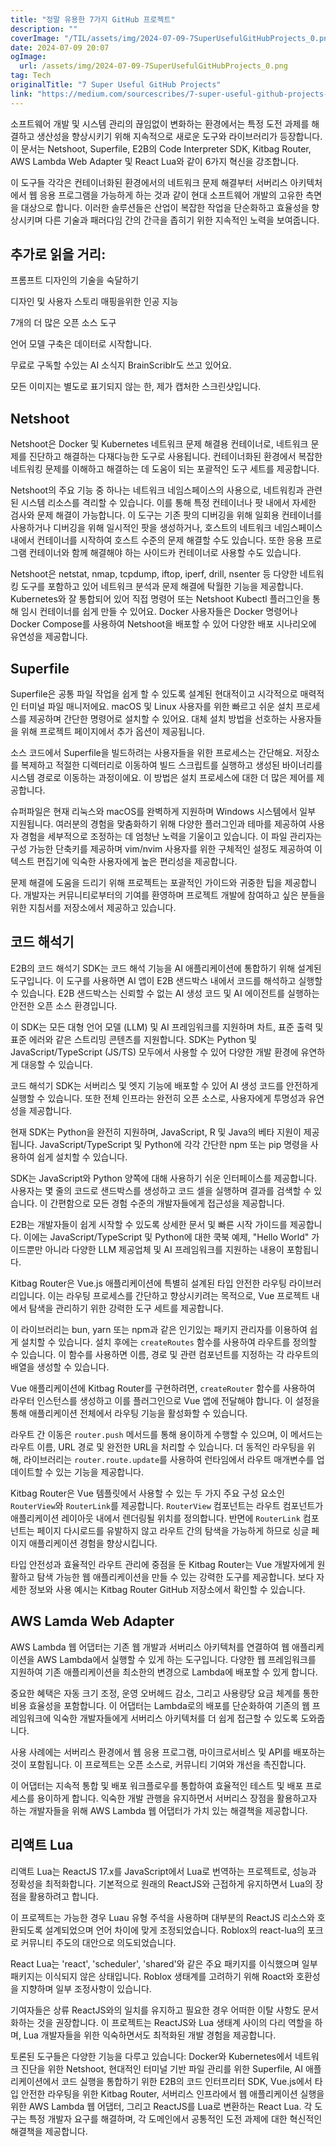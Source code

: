 ```yaml
---
title: "정말 유용한 7가지 GitHub 프로젝트"
description: ""
coverImage: "/TIL/assets/img/2024-07-09-7SuperUsefulGitHubProjects_0.png"
date: 2024-07-09 20:07
ogImage:
  url: /assets/img/2024-07-09-7SuperUsefulGitHubProjects_0.png
tag: Tech
originalTitle: "7 Super Useful GitHub Projects"
link: "https://medium.com/sourcescribes/7-super-useful-github-projects-820ceb67dd55"
---
```


소프트웨어 개발 및 시스템 관리의 끊임없이 변화하는 환경에서는 특정 도전 과제를 해결하고 생산성을 향상시키기 위해 지속적으로 새로운 도구와 라이브러리가 등장합니다. 이 문서는 Netshoot, Superfile, E2B의 Code Interpreter SDK, Kitbag Router, AWS Lambda Web Adapter 및 React Lua와 같이 6가지 혁신을 강조합니다.

이 도구들 각각은 컨테이너화된 환경에서의 네트워크 문제 해결부터 서버리스 아키텍처에서 웹 응용 프로그램을 가능하게 하는 것과 같이 현대 소프트웨어 개발의 고유한 측면을 대상으로 합니다. 이러한 솔루션들은 산업이 복잡한 작업을 단순화하고 효율성을 향상시키며 다른 기술과 패러다임 간의 간극을 좁히기 위한 지속적인 노력을 보여줍니다.

## 추가로 읽을 거리:

프롬프트 디자인의 기술을 숙달하기

<!-- TIL 수평 -->

<ins class="adsbygoogle"
     style="display:block"
     data-ad-client="ca-pub-4877378276818686"
     data-ad-slot="1549334788"
     data-ad-format="auto"
     data-full-width-responsive="true"></ins>

<script>
(adsbygoogle = window.adsbygoogle || []).push({});
</script>

디자인 및 사용자 스토리 매핑을위한 인공 지능

7개의 더 많은 오픈 소스 도구

언어 모델 구축은 데이터로 시작합니다.

무료로 구독할 수있는 AI 소식지 BrainScriblr도 쓰고 있어요.

<!-- TIL 수평 -->

<ins class="adsbygoogle"
     style="display:block"
     data-ad-client="ca-pub-4877378276818686"
     data-ad-slot="1549334788"
     data-ad-format="auto"
     data-full-width-responsive="true"></ins>

<script>
(adsbygoogle = window.adsbygoogle || []).push({});
</script>

모든 이미지는 별도로 표기되지 않는 한, 제가 캡처한 스크린샷입니다.

## Netshoot

Netshoot은 Docker 및 Kubernetes 네트워크 문제 해결용 컨테이너로, 네트워크 문제를 진단하고 해결하는 다재다능한 도구로 사용됩니다. 컨테이너화된 환경에서 복잡한 네트워킹 문제를 이해하고 해결하는 데 도움이 되는 포괄적인 도구 세트를 제공합니다.

Netshoot의 주요 기능 중 하나는 네트워크 네임스페이스의 사용으로, 네트워킹과 관련된 시스템 리소스를 격리할 수 있습니다. 이를 통해 특정 컨테이너나 팟 내에서 자세한 검사와 문제 해결이 가능합니다. 이 도구는 기존 팟의 디버깅을 위해 일회용 컨테이너를 사용하거나 디버깅을 위해 일시적인 팟을 생성하거나, 호스트의 네트워크 네임스페이스 내에서 컨테이너를 시작하여 호스트 수준의 문제 해결할 수도 있습니다. 또한 응용 프로그램 컨테이너와 함께 해결해야 하는 사이드카 컨테이너로 사용할 수도 있습니다.

<!-- TIL 수평 -->

<ins class="adsbygoogle"
     style="display:block"
     data-ad-client="ca-pub-4877378276818686"
     data-ad-slot="1549334788"
     data-ad-format="auto"
     data-full-width-responsive="true"></ins>

<script>
(adsbygoogle = window.adsbygoogle || []).push({});
</script>

Netshoot은 netstat, nmap, tcpdump, iftop, iperf, drill, nsenter 등 다양한 네트워킹 도구를 포함하고 있어 네트워크 분석과 문제 해결에 탁월한 기능을 제공합니다. Kubernetes와 잘 통합되어 있어 직접 명령어 또는 Netshoot Kubectl 플러그인을 통해 임시 컨테이너를 쉽게 만들 수 있어요. Docker 사용자들은 Docker 명령어나 Docker Compose를 사용하여 Netshoot을 배포할 수 있어 다양한 배포 시나리오에 유연성을 제공합니다.

## Superfile

Superfile은 공통 파일 작업을 쉽게 할 수 있도록 설계된 현대적이고 시각적으로 매력적인 터미널 파일 매니저에요. macOS 및 Linux 사용자를 위한 빠르고 쉬운 설치 프로세스를 제공하며 간단한 명령어로 설치할 수 있어요. 대체 설치 방법을 선호하는 사용자들을 위해 프로젝트 페이지에서 추가 옵션이 제공됩니다.

소스 코드에서 Superfile을 빌드하려는 사용자들을 위한 프로세스는 간단해요. 저장소를 복제하고 적절한 디렉터리로 이동하여 빌드 스크립트를 실행하고 생성된 바이너리를 시스템 경로로 이동하는 과정이에요. 이 방법은 설치 프로세스에 대한 더 많은 제어를 제공합니다.

<!-- TIL 수평 -->

<ins class="adsbygoogle"
     style="display:block"
     data-ad-client="ca-pub-4877378276818686"
     data-ad-slot="1549334788"
     data-ad-format="auto"
     data-full-width-responsive="true"></ins>

<script>
(adsbygoogle = window.adsbygoogle || []).push({});
</script>

슈퍼파일은 현재 리눅스와 macOS를 완벽하게 지원하며 Windows 시스템에서 일부 지원됩니다. 여러분의 경험을 맞춤화하기 위해 다양한 플러그인과 테마를 제공하여 사용자 경험을 세부적으로 조정하는 데 엄청난 노력을 기울이고 있습니다. 이 파일 관리자는 구성 가능한 단축키를 제공하며 vim/nvim 사용자를 위한 구체적인 설정도 제공하여 이 텍스트 편집기에 익숙한 사용자에게 높은 편리성을 제공합니다.

문제 해결에 도움을 드리기 위해 프로젝트는 포괄적인 가이드와 귀중한 팁을 제공합니다. 개발자는 커뮤니티로부터의 기여를 환영하며 프로젝트 개발에 참여하고 싶은 분들을 위한 지침서를 저장소에서 제공하고 있습니다.

## 코드 해석기

<!-- TIL 수평 -->

<ins class="adsbygoogle"
     style="display:block"
     data-ad-client="ca-pub-4877378276818686"
     data-ad-slot="1549334788"
     data-ad-format="auto"
     data-full-width-responsive="true"></ins>

<script>
(adsbygoogle = window.adsbygoogle || []).push({});
</script>

E2B의 코드 해석기 SDK는 코드 해석 기능을 AI 애플리케이션에 통합하기 위해 설계된 도구입니다. 이 도구를 사용하면 AI 앱이 E2B 샌드박스 내에서 코드를 해석하고 실행할 수 있습니다. E2B 샌드박스는 신뢰할 수 없는 AI 생성 코드 및 AI 에이전트를 실행하는 안전한 오픈 소스 환경입니다.

이 SDK는 모든 대형 언어 모델 (LLM) 및 AI 프레임워크를 지원하며 차트, 표준 출력 및 표준 에러와 같은 스트리밍 콘텐츠를 지원합니다. SDK는 Python 및 JavaScript/TypeScript (JS/TS) 모두에서 사용할 수 있어 다양한 개발 환경에 유연하게 대응할 수 있습니다.

코드 해석기 SDK는 서버리스 및 엣지 기능에 배포할 수 있어 AI 생성 코드를 안전하게 실행할 수 있습니다. 또한 전체 인프라는 완전히 오픈 소스로, 사용자에게 투명성과 유연성을 제공합니다.

현재 SDK는 Python을 완전히 지원하며, JavaScript, R 및 Java의 베타 지원이 제공됩니다. JavaScript/TypeScript 및 Python에 각각 간단한 npm 또는 pip 명령을 사용하여 쉽게 설치할 수 있습니다.

<!-- TIL 수평 -->

<ins class="adsbygoogle"
     style="display:block"
     data-ad-client="ca-pub-4877378276818686"
     data-ad-slot="1549334788"
     data-ad-format="auto"
     data-full-width-responsive="true"></ins>

<script>
(adsbygoogle = window.adsbygoogle || []).push({});
</script>

SDK는 JavaScript와 Python 양쪽에 대해 사용하기 쉬운 인터페이스를 제공합니다. 사용자는 몇 줄의 코드로 샌드박스를 생성하고 코드 셀을 실행하며 결과를 검색할 수 있습니다. 이 간편함으로 모든 경험 수준의 개발자들에게 접근성을 제공합니다.

E2B는 개발자들이 쉽게 시작할 수 있도록 상세한 문서 및 빠른 시작 가이드를 제공합니다. 이에는 JavaScript/TypeScript 및 Python에 대한 쿡북 예제, "Hello World" 가이드뿐만 아니라 다양한 LLM 제공업체 및 AI 프레임워크를 지원하는 내용이 포함됩니다.

<!-- TIL 수평 -->

<ins class="adsbygoogle"
     style="display:block"
     data-ad-client="ca-pub-4877378276818686"
     data-ad-slot="1549334788"
     data-ad-format="auto"
     data-full-width-responsive="true"></ins>

<script>
(adsbygoogle = window.adsbygoogle || []).push({});
</script>

Kitbag Router은 Vue.js 애플리케이션에 특별히 설계된 타입 안전한 라우팅 라이브러리입니다. 이는 라우팅 프로세스를 간단하고 향상시키려는 목적으로, Vue 프로젝트 내에서 탐색을 관리하기 위한 강력한 도구 세트를 제공합니다.

이 라이브러리는 bun, yarn 또는 npm과 같은 인기있는 패키지 관리자를 이용하여 쉽게 설치할 수 있습니다. 설치 후에는 `createRoutes` 함수를 사용하여 라우트를 정의할 수 있습니다. 이 함수를 사용하면 이름, 경로 및 관련 컴포넌트를 지정하는 각 라우트의 배열을 생성할 수 있습니다.

Vue 애플리케이션에 Kitbag Router를 구현하려면, `createRouter` 함수를 사용하여 라우터 인스턴스를 생성하고 이를 플러그인으로 Vue 앱에 전달해야 합니다. 이 설정을 통해 애플리케이션 전체에서 라우팅 기능을 활성화할 수 있습니다.

라우트 간 이동은 `router.push` 메서드를 통해 용이하게 수행할 수 있으며, 이 메서드는 라우트 이름, URL 경로 및 완전한 URL을 처리할 수 있습니다. 더 동적인 라우팅을 위해, 라이브러리는 `router.route.update`를 사용하여 런타임에서 라우트 매개변수를 업데이트할 수 있는 기능을 제공합니다.

<!-- TIL 수평 -->

<ins class="adsbygoogle"
     style="display:block"
     data-ad-client="ca-pub-4877378276818686"
     data-ad-slot="1549334788"
     data-ad-format="auto"
     data-full-width-responsive="true"></ins>

<script>
(adsbygoogle = window.adsbygoogle || []).push({});
</script>

Kitbag Router은 Vue 템플릿에서 사용할 수 있는 두 가지 주요 구성 요소인 `RouterView`와 `RouterLink`를 제공합니다. `RouterView` 컴포넌트는 라우트 컴포넌트가 애플리케이션 레이아웃 내에서 렌더링될 위치를 정의합니다. 반면에 `RouterLink` 컴포넌트는 페이지 다시로드를 유발하지 않고 라우트 간의 탐색을 가능하게 하므로 싱글 페이지 애플리케이션 경험을 향상시킵니다.

타입 안전성과 효율적인 라우트 관리에 중점을 둔 Kitbag Router는 Vue 개발자에게 원활하고 탐색 가능한 웹 애플리케이션을 만들 수 있는 강력한 도구를 제공합니다. 보다 자세한 정보와 사용 예시는 Kitbag Router GitHub 저장소에서 확인할 수 있습니다.

## AWS Lamda Web Adapter

AWS Lambda 웹 어댑터는 기존 웹 개발과 서버리스 아키텍처를 연결하여 웹 애플리케이션을 AWS Lambda에서 실행할 수 있게 하는 도구입니다. 다양한 웹 프레임워크를 지원하여 기존 애플리케이션을 최소한의 변경으로 Lambda에 배포할 수 있게 합니다.

<!-- TIL 수평 -->

<ins class="adsbygoogle"
     style="display:block"
     data-ad-client="ca-pub-4877378276818686"
     data-ad-slot="1549334788"
     data-ad-format="auto"
     data-full-width-responsive="true"></ins>

<script>
(adsbygoogle = window.adsbygoogle || []).push({});
</script>

중요한 혜택은 자동 크기 조정, 운영 오버헤드 감소, 그리고 사용량당 요금 체계를 통한 비용 효율성을 포함합니다. 이 어댑터는 Lambda로의 배포를 단순화하여 기존의 웹 프레임워크에 익숙한 개발자들에게 서버리스 아키텍처를 더 쉽게 접근할 수 있도록 도와줍니다.

사용 사례에는 서버리스 환경에서 웹 응용 프로그램, 마이크로서비스 및 API를 배포하는 것이 포함됩니다. 이 프로젝트는 오픈 소스로, 커뮤니티 기여와 개선을 촉진합니다.

이 어댑터는 지속적 통합 및 배포 워크플로우를 통합하여 효율적인 테스트 및 배포 프로세스를 용이하게 합니다. 익숙한 개발 관행을 유지하면서 서버리스 장점을 활용하고자 하는 개발자들을 위해 AWS Lambda 웹 어댑터가 가치 있는 해결책을 제공합니다.

<!-- TIL 수평 -->

<ins class="adsbygoogle"
     style="display:block"
     data-ad-client="ca-pub-4877378276818686"
     data-ad-slot="1549334788"
     data-ad-format="auto"
     data-full-width-responsive="true"></ins>

<script>
(adsbygoogle = window.adsbygoogle || []).push({});
</script>

## 리액트 Lua

리액트 Lua는 ReactJS 17.x를 JavaScript에서 Lua로 번역하는 프로젝트로, 성능과 정확성을 최적화합니다. 기본적으로 원래의 ReactJS와 근접하게 유지하면서 Lua의 장점을 활용하려고 합니다.

이 프로젝트는 가능한 경우 Luau 유형 주석을 사용하며 대부분의 ReactJS 리소스와 호환되도록 설계되었으며 언어 차이에 맞게 조정되었습니다. Roblox의 react-lua의 포크로 커뮤니티 주도의 대안으로 의도되었습니다.

React Lua는 'react', 'scheduler', 'shared'와 같은 주요 패키지를 이식했으며 일부 패키지는 이식되지 않은 상태입니다. Roblox 생태계를 고려하기 위해 Roact와 호환성을 지향하며 일부 조정사항이 있습니다.

<!-- TIL 수평 -->

<ins class="adsbygoogle"
     style="display:block"
     data-ad-client="ca-pub-4877378276818686"
     data-ad-slot="1549334788"
     data-ad-format="auto"
     data-full-width-responsive="true"></ins>

<script>
(adsbygoogle = window.adsbygoogle || []).push({});
</script>

기여자들은 상류 ReactJS와의 일치를 유지하고 필요한 경우 어떠한 이탈 사항도 문서화하는 것을 권장합니다. 이 프로젝트는 ReactJS와 Lua 생태계 사이의 다리 역할을 하며, Lua 개발자들을 위한 익숙하면서도 최적화된 개발 경험을 제공합니다.

토론된 도구들은 다양한 기능을 다루고 있습니다: Docker와 Kubernetes에서 네트워크 진단을 위한 Netshoot, 현대적인 터미널 기반 파일 관리를 위한 Superfile, AI 애플리케이션에서 코드 실행을 통합하기 위한 E2B의 코드 인터프리터 SDK, Vue.js에서 타입 안전한 라우팅을 위한 Kitbag Router, 서버리스 인프라에서 웹 애플리케이션 실행을 위한 AWS Lambda 웹 어댑터, 그리고 ReactJS를 Lua로 변환하는 React Lua. 각 도구는 특정 개발자 요구를 해결하며, 각 도메인에서 공통적인 도전 과제에 대한 혁신적인 해결책을 제공합니다.

